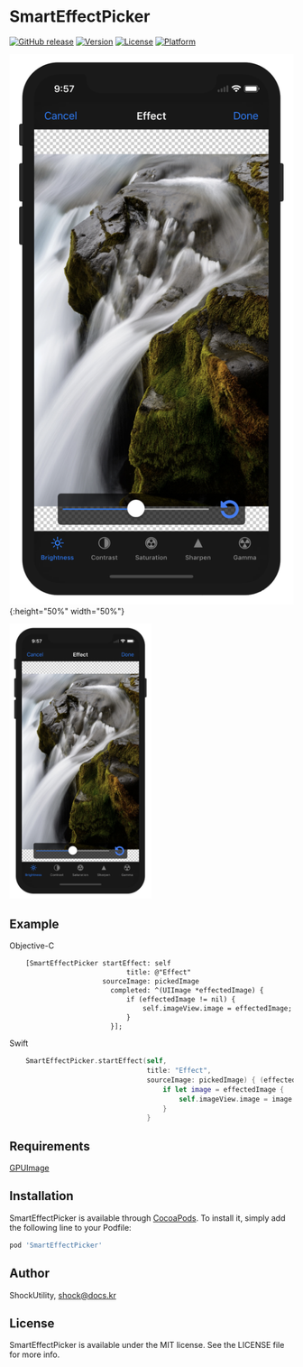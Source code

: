 # SmartEffectPicker

[![GitHub release](https://img.shields.io/github/release/ShockUtility/SmartEffectPicker.svg)](https://github.com/ShockUtility/SmartEffectPicker)
[![Version](https://img.shields.io/cocoapods/v/SmartEffectPicker.svg?style=flat)](http://cocoapods.org/pods/SmartEffectPicker)
[![License](https://img.shields.io/cocoapods/l/SmartEffectPicker.svg?style=flat)](http://cocoapods.org/pods/SmartEffectPicker)
[![Platform](https://img.shields.io/cocoapods/p/SmartEffectPicker.svg?style=flat)](http://cocoapods.org/pods/SmartEffectPicker)

![Screenshot](https://github.com/ShockUtility/SmartEffectPicker/blob/master/preview.png?raw=true){:height="50%" width="50%"}

<img src="https://github.com/ShockUtility/SmartEffectPicker/blob/master/preview.png?raw=true" width="50%" height="50%">

## Example

Objective-C
```objc
    [SmartEffectPicker startEffect: self
                             title: @"Effect"
                       sourceImage: pickedImage
                         completed: ^(UIImage *effectedImage) {
                             if (effectedImage != nil) {
                                 self.imageView.image = effectedImage;
                             }
                         }];
```
Swift
```swift
    SmartEffectPicker.startEffect(self,
                                  title: "Effect",
                                  sourceImage: pickedImage) { (effectedImage) in
                                      if let image = effectedImage {
                                          self.imageView.image = image
                                      }
                                  }
```

## Requirements

[GPUImage](https://github.com/BradLarson/GPUImage)

## Installation

SmartEffectPicker is available through [CocoaPods](http://cocoapods.org). To install
it, simply add the following line to your Podfile:

```ruby
pod 'SmartEffectPicker'
```

## Author

ShockUtility, shock@docs.kr

## License

SmartEffectPicker is available under the MIT license. See the LICENSE file for more info.
